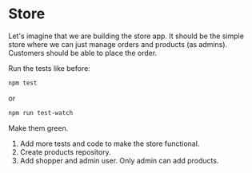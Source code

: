 # Store
Let's imagine that we are building the store app.
It should be the simple store where we can just manage orders and products (as admins).
Customers should be able to place the order.

Run the tests like before:
```bash
npm test
```
or
```bash
npm run test-watch
```


Make them green.

1) Add more tests and code to make the store functional.
2) Create products repository.
3) Add shopper and admin user. Only admin can add products.
